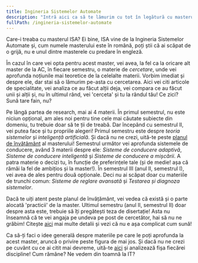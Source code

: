 ```yaml
---
title: Ingineria Sistemelor Automate
description: "Intră aici ca să te lămurim cu tot în legătură cu masterul ISA de la AC! "
fullPath: /ingineria-sistemelor-automate
---
```

Care-i treaba cu masterul ISA? Ei bine, ISA vine de la Ingineria Sistemelor Automate și, cum numele masterului este în română, poți știi că ai scăpat de o grijă, nu e unul dintre masterele cu predare în engleză. 

În cazul în care vei opta pentru acest master, vei avea, la fel ca la oricare alt master de la AC, în fiecare semestru, o materie de *cercetare*, unde vei aprofunda noțiunile mai teoretice de la celelalte materii. Vorbim imediat și despre ele, dar stai să o lămurim pe-asta cu cercetarea. Aici vei citi articole de specialitate, vei analiza ce au făcut alții deja, vei compara ce au făcut unii și alții și, nu în ultimul rând, vei 'cerceta' și tu la rândul tău! Ce zici? Sună tare fain, nu? 

Pe lângă partea de research, mai ai 4 materii. În primul semestrul, nu este niciun opțional, am ales noi pentru tine cele mai căutate subiecte din domeniu, tu trebuie doar să te ții de treabă. Dar începând cu semestrul II, vei putea face și tu propriile alegeri! Primul semestru este despre *teoria sistemelor* și *inteligență artificială*. Și dacă nu ne crezi, uită-te peste [planul de învățământ](https://ac.upt.ro/specializari/ingineria-sistemelor-automate-isa/) al masterului! Semestrul următor vei aprofunda sistemele de conducere, având 3 materii despre ele: *Sisteme de conducere adaptivă*, *Sisteme de conducere inteligentă* și *Sisteme de conducere a mișcării*. A patra materie o decizi tu, în funcție de preferințele tale (și de medie! așa că rămâi la fel de ambițios și la master!). În semestrul III (anul II, semestrul I), vei avea de ales pentru două opționale. Deci nu ai scăpat doar cu materiile de trunchi comun: *Sisteme de reglare avansată* și *Testarea și diagnoza sistemelor*. 

Dacă te uiți atent peste planul de învățământ, vei vedea că există și o parte alocată 'practicii' de la master. Ultimul semestru (anul II, semestrul II) doar despre asta este, trebuie să îți pregătești teza de disertație! Asta nu înseamnă că te vei angaja pe undeva pe post de cercetător, hai să nu ne grăbim! Citește [aici](https://ac.upt.ro/practica-master/) mai multe detalii și vezi că nu e așa complicat cum sună!

Ca să-ți faci o idee generală despre materiile pe care le poți aprofunda la acest master, aruncă o privire peste figura de mai jos. Și dacă nu ne crezi pe cuvânt cu ce ai citit mai devreme, uită-te [aici](https://ac.upt.ro/specializari/ingineria-sistemelor-automate-isa/) și analizează fișa fiecărei discipline! Cum rămâne? Ne vedem din toamnă la IT?

<Fig src="/uploads/isa.png" alt="Subiectele abordate la masterul Ingineria Sistemelor Automate" caption="Subiectele abordate la masterul Ingineria Sistemelor Automate"></Fig>